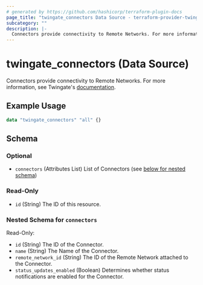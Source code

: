 ```yaml
---
# generated by https://github.com/hashicorp/terraform-plugin-docs
page_title: "twingate_connectors Data Source - terraform-provider-twingate-vmanilo"
subcategory: ""
description: |-
  Connectors provide connectivity to Remote Networks. For more information, see Twingate's documentation https://docs.twingate.com/docs/understanding-access-nodes.
---
```


# twingate_connectors (Data Source)

Connectors provide connectivity to Remote Networks. For more information, see Twingate's [documentation](https://docs.twingate.com/docs/understanding-access-nodes).

## Example Usage

```terraform
data "twingate_connectors" "all" {}
```

<!-- schema generated by tfplugindocs -->
## Schema

### Optional

- `connectors` (Attributes List) List of Connectors (see [below for nested schema](#nestedatt--connectors))

### Read-Only

- `id` (String) The ID of this resource.

<a id="nestedatt--connectors"></a>
### Nested Schema for `connectors`

Read-Only:

- `id` (String) The ID of the Connector.
- `name` (String) The Name of the Connector.
- `remote_network_id` (String) The ID of the Remote Network attached to the Connector.
- `status_updates_enabled` (Boolean) Determines whether status notifications are enabled for the Connector.
